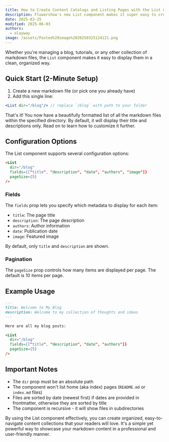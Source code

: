 ```yaml
---
title: How to Create Content Catalogs and Listing Pages with the List Component
description: Flowershow's new List component makes it super easy to create blog index pages and other kind of listing pages for tutorials, recipes, and more.
date: 2025-03-25
modified: 2025-06-03
authors:
  - olayway
image: /assets/Pasted%20image%2020250325124121.png
---
```


Whether you're managing a blog, tutorials, or any other collection of markdown files, the `List` component makes it easy to display them in a clean, organized way.

## Quick Start (2-Minute Setup)

1. Create a new markdown file (or pick one you already have)
2. Add this single line:
```jsx
<List dir="/blog"/> // replace `/blog` with path to your folder 
```

That's it! You now have a beautifully formatted list of all the markdown files within the specified directory. By default, it will display their title and descriptions only. Read on to learn how to customize it further.

## Configuration Options

The List component supports several configuration options:

```markdown
<List 
  dir="/blog"
  fields={["title", "description", "date", "authors", "image"]}
  pageSize={5}
/>
```

### Fields

The `fields` prop lets you specify which metadata to display for each item:
- `title`: The page title
- `description`: The page description
- `authors`: Author information
- `date`: Publication date
- `image`: Featured image

By default, only `title` and `description` are shown.

### Pagination

The `pageSize` prop controls how many items are displayed per page. The default is 10 items per page.

## Example Usage

```markdown
---
title: Welcome to My Blog
description: Welcome to my collection of thoughts and ideas
---

Here are all my blog posts:

<List 
  dir="/blog"
  fields={["title", "description", "date", "authors"]}
  pageSize={5}
/>
```

## Important Notes

- The `dir` prop must be an absolute path
- The component won't list home (aka index) pages (`README.md` or `index.md` files)
- Files are sorted by date (newest first) if dates are provided in frontmatter, otherwise they are sorted by title
- The component is recursive - it will show files in subdirectories

By using the List component effectively, you can create organized, easy-to-navigate content collections that your readers will love. It's a simple yet powerful way to showcase your markdown content in a professional and user-friendly manner.
